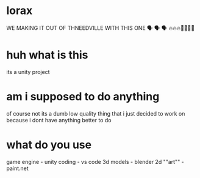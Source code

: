 # lorax
WE MAKING IT OUT OF THNEEDVILLE WITH THIS ONE 🗣 🗣 🗣 🔥🔥🔥🥶🥶🥶🥶
# huh what is this
its a unity project
# am i supposed to do anything
of course not its a dumb low quality thing that i just decided to work on because i dont have anything better to do
# what do you use
game engine - unity
coding - vs code
3d models - blender
2d ""art"" - paint.net
